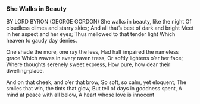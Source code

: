 ### She Walks in Beauty
BY LORD BYRON (GEORGE GORDON)
She walks in beauty, like the night 
Of cloudless climes and starry skies; 
And all that’s best of dark and bright 
Meet in her aspect and her eyes; 
Thus mellowed to that tender light 
Which heaven to gaudy day denies. 

One shade the more, one ray the less, 
Had half impaired the nameless grace 
Which waves in every raven tress, 
Or softly lightens o’er her face; 
Where thoughts serenely sweet express, 
How pure, how dear their dwelling-place. 

And on that cheek, and o’er that brow, 
So soft, so calm, yet eloquent, 
The smiles that win, the tints that glow, 
But tell of days in goodness spent, 
A mind at peace with all below, 
A heart whose love is innocent